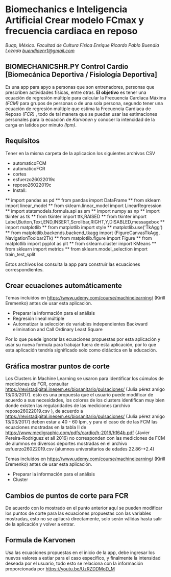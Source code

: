 # Biomechanics e Inteligencia Artificial   Crear modelo FCmax y frecuencia cardiaca en reposo
*Buap, México. Facultad de Cultura Física*
*Enrique Ricardo Pablo Buendia Lozada <buendiaenr1@gmail.com>*

## BIOMECHANICSHR.PY      Control Cardio       [Biomecánica Deportiva / Fisiología Deportiva]
Es una app para apyo a personas que son entrenadores, personas que prescriben actividades físicas, entre otras. 
**El objetivo** es tener una ecuación de regresión múltiple para calcular la Frecuencia Cardiaca Máxima *(FCM)* 
para grupos de personas o de una sola persona, segundo tener una ecuación de regresión múltiple que estima la
Frecuencia Cardiaca de Reposo *(FCR)* , todo de tal manera que se puedan usar las estimaciones personales para
la ecuación de *Karvonen* y conocer la intencidad de la carga en latidos por minuto *(lpm)*.

## Requisitos
Tener en la misma carpeta de la aplicacion los siguientes archivos CSV
- automaticoFCM
- automaticoFCR
- cortes
- esfuerzo26022019c
- reposo26022019c
- Install:

** import pandas as pd
** from pandas import DataFrame
** from sklearn import linear_model
** from sklearn.linear_model import LinearRegression
** import statsmodels.formula.api as sm
** import numpy as np
** import tkinter as tk
** from tkinter import ttk,RAISED
** from tkinter import Label,Button,Text,END,INSERT,Scrollbar,RIGHT,Y,DISABLED,messagebox
** import matplotlib
** from matplotlib import style
** matplotlib.use('TkAgg')
** from matplotlib.backends.backend_tkagg import (FigureCanvasTkAgg, NavigationToolbar2Tk)
** from matplotlib.figure import Figure
** from matplotlib import pyplot as plt
** from sklearn.cluster import KMeans
** from sklearn import metrics
** from sklearn.model_selection import train_test_split

Estos archivos los consulta la app para construir las ecuaciones correspondientes.

## Crear ecuaciones automáticamente
Temas incluidos en https://www.udemy.com/course/machinelearning/ (Kirill Eremenko) antes de usar esta aplicación.
- Preparar la información para el análisis
- Regresión lineal múltiple
- Automatizar la selección de variables independientes Backward elimination and Call Ordinary Least Square

Por lo que puede ignorar las ecuaciones propuestas por esta aplicación y usar su nueva formula para trabajar
fuera de esta aplicación, por lo que esta aplicación tendría significado solo como didáctica en la educación.

## Gráfica mostrar puntos de corte
Los Clusters in Machine Learning se usaron para identificar los cúmulos de mediciones de FCR,
consultar https://revistadigital.inesem.es/biosanitario/pulsaciones/ (Julia pérez amigo 13/03/2017).
esto es una propuesta que el usuario puede modificar de acuerdo a sus necesidades, los colores de los clusters
identifican muy bien donde existen las regularidades de las mediciones (archivo reposo26022019.csv ), de acuerdo a 
https://revistadigital.inesem.es/biosanitario/pulsaciones/ (Julia pérez amigo 13/03/2017) deben estar a 40 - 60 lpm, y 
para el caso de de las FCM las ecuaciones mostradas en la tabla II de https://www.medigraphic.com/pdfs/cardio/h-2016/h164b.pdf 
(Javier Pereira-Rodríguez et all 2016) no corresponden con las mediciones de FCM de alumnos en diversos deportes
mostradas en el archivo esfuerzo26022019.csv (alumnos universitarios de edades 22.86-+2.4)

Temas incluidos en https://www.udemy.com/course/machinelearning/ (Kirill Eremenko) antes de usar esta aplicación.
- Preparar la información para el análisis
- Cluster

## Cambios de puntos de corte para FCR
De acuerdo con lo mostrado en el punto anterior aquí se pueden modificar los puntos de corte
para las ecuaciones propuestas con las variables mostradas, esto no se apliacrá directamente,
solo serán válidas hasta salir de la aplicación y volver a entrar.

## Formula de Karvonen
Usa las ecuaciones propuestas en el inicio de la app, debe ingresar los nuevos valores a estiar
para el caso específico, y finalmente la intensidad deseada por el usuario, todo esto se relaciona con
la información proporcionada por https://youtu.be/UzRZDDMoD_M 


